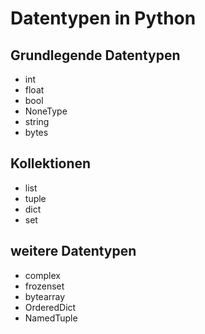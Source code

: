 # Datentypen in Python

## Grundlegende Datentypen

- int
- float
- bool
- NoneType
- string
- bytes

## Kollektionen

- list
- tuple
- dict
- set

## weitere Datentypen

- complex
- frozenset
- bytearray
- OrderedDict
- NamedTuple

